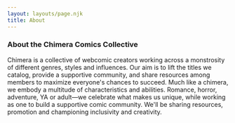 ```yaml
---
layout: layouts/page.njk
title: About
---
```


### About the Chimera Comics Collective

Chimera is a collective of webcomic creators working across a monstrosity of different genres, styles and influences. Our aim is to lift the titles we catalog, provide a supportive community, and share resources among members to maximize everyone's chances to succeed. Much like a chimera, we embody a multitude of characteristics and abilities. Romance, horror, adventure, YA or adult—we celebrate what makes us unique, while working as one to build a supportive comic community. We'll be sharing resources, promotion and championing inclusivity and creativity.